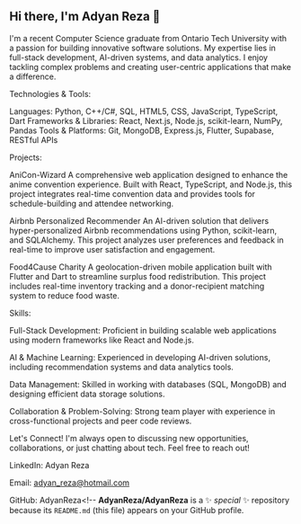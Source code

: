 ## Hi there, I'm Adyan Reza 👋

I'm a recent Computer Science graduate from Ontario Tech University with a passion for building innovative software solutions. My expertise lies in full-stack development, AI-driven systems, and data analytics. I enjoy tackling complex problems and creating user-centric applications that make a difference.

Technologies & Tools:

Languages: Python, C++/C#, SQL, HTML5, CSS, JavaScript, TypeScript, Dart
Frameworks & Libraries: React, Next.js, Node.js, scikit-learn, NumPy, Pandas
Tools & Platforms: Git, MongoDB, Express.js, Flutter, Supabase, RESTful APIs

Projects:

AniCon-Wizard
A comprehensive web application designed to enhance the anime convention experience. Built with React, TypeScript, and Node.js, this project integrates real-time convention data and provides tools for schedule-building and attendee networking.

Airbnb Personalized Recommender
An AI-driven solution that delivers hyper-personalized Airbnb recommendations using Python, scikit-learn, and SQLAlchemy. This project analyzes user preferences and feedback in real-time to improve user satisfaction and engagement.

Food4Cause Charity
A geolocation-driven mobile application built with Flutter and Dart to streamline surplus food redistribution. This project includes real-time inventory tracking and a donor-recipient matching system to reduce food waste.

Skills:

Full-Stack Development: Proficient in building scalable web applications using modern frameworks like React and Node.js.

AI & Machine Learning: Experienced in developing AI-driven solutions, including recommendation systems and data analytics tools.

Data Management: Skilled in working with databases (SQL, MongoDB) and designing efficient data storage solutions.

Collaboration & Problem-Solving: Strong team player with experience in cross-functional projects and peer code reviews.

Let's Connect!
I'm always open to discussing new opportunities, collaborations, or just chatting about tech. Feel free to reach out!

LinkedIn: Adyan Reza

Email: adyan_reza@hotmail.com

GitHub: AdyanReza<!--
**AdyanReza/AdyanReza** is a ✨ _special_ ✨ repository because its `README.md` (this file) appears on your GitHub profile.
